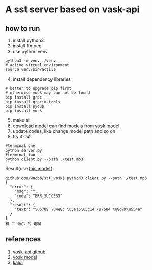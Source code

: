 # A sst server based on vask-api



## how to run

1. install python3
2. install ffmpeg
3. use python venv
```
python3 -m venv ./venv
# active virtual environment
source venv/bin/active
```
4. install dependency libraries 
```
# better to upgrade pip first
# otherwise vosk may can not be found 
pip install grpc
pip install grpcio-tools
pip install pydub
pip install vosk
```
5. make all
6. download model
can find models from [vosk model](https://alphacephei.com/vosk/models)
7. update codes, like change model path and so on
8. try it out
```
#terminal one
python server.py
#terminal two
python client.py --path ./test.mp3
```

Result(use [this model](https://alphacephei.com/vosk/models/vosk-model-small-cn-0.3.zip)):
```
github.com/wncbb/stt_vosk$ python3 client.py --path ./test.mp3 
{
  "error": {
    "msg": "",
    "code": "ERR_SUCCESS"
  },
  "result": {
    "text": "\u6709 \u4e8c \u5e15\u5c14 \u7684 \u8d70\u554a"
  }
}
有 二 帕尔 的 走啊
```

## references
1. [vosk-api github](https://github.com/alphacep/vosk-api)
2. [vosk model](https://alphacephei.com/vosk/models)
3. [kaldi](https://kaldi-asr.org/)
